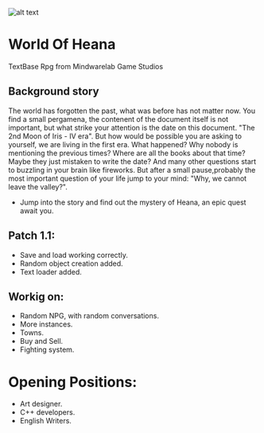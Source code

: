 ![alt text](https://orig00.deviantart.net/5371/f/2013/161/b/a/snow_fortress_by_kuroe702-d68ioag.jpg)

# World Of Heana
TextBase Rpg from Mindwarelab Game Studios

## Background story
The world has forgotten the past, what was before has not matter now. You find a small pergamena, the contenent of the document itself is not important, but what strike your attention is the date on this document. "The 2nd Moon of Iris - IV era". 
But how would be possible you are asking to yourself, we are living in the first era. What happened? Why nobody is mentioning the previous times? Where are all the books about that time?Maybe they just mistaken to write the date? And many other questions start to buzzling in your brain like fireworks. But after a small pause,probably the most important question of your life jump to your mind: "Why, we cannot leave the valley?". 

* Jump into the story and find out the mystery of Heana, an epic quest await you. 

## Patch 1.1:
* Save and load working correctly.
* Random object creation added.
* Text loader added.

## Workig on:
* Random NPG, with random conversations.
* More instances.
* Towns.
* Buy and Sell.
* Fighting system.

# Opening Positions:
* Art designer.
* C++ developers.
* English Writers.
